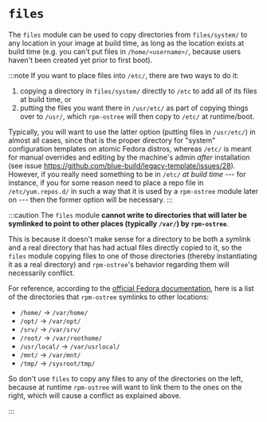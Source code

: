 # `files`

The `files` module can be used to copy directories from `files/system/` to
any location in your image at build time, as long as the location exists at
build time (e.g. you can't put files in `/home/<username>/`, because users
haven't been created yet prior to first boot).

:::note
If you want to place files into `/etc/`, there are two ways to do it:

1. copying a directory in `files/system/` directly to `/etc` to add all of its
   files at build time, or
2. putting the files you want there in `/usr/etc/` as part of copying things
   over to `/usr/`, which `rpm-ostree` will then copy to `/etc/` at runtime/boot.

Typically, you will want to use the latter option (putting files in `/usr/etc/`)
in almost all cases, since that is the proper directory for "system"
configuration templates on atomic Fedora distros, whereas `/etc/` is meant for
manual overrides and editing by the machine's admin *after* installation (see
issue https://github.com/blue-build/legacy-template/issues/28). However, if you
really need something to be in `/etc/` *at build time* --- for instance, if you
for some reason need to place a repo file in `/etc/yum.repos.d/` in such a way
that it is used by a `rpm-ostree` module later on --- then the former option
will be necessary.
:::

:::caution
The `files` module **cannot write to directories that will later be symlinked
to point to other places (typically `/var/`) by `rpm-ostree`**.

This is because it doesn't make sense for a directory to be both a symlink and
a real directory that has had actual files directly copied to it, so the
`files` module copying files to one of those directories (thereby instantiating
it as a real directory) and `rpm-ostree`'s behavior regarding them will
necessarily conflict.

For reference, according to the [official Fedora
documentation](https://docs.fedoraproject.org/en-US/fedora-silverblue/technical-information/#filesystem-layout),
here is a list of the directories that `rpm-ostree` symlinks to other
locations:

- `/home/` → `/var/home/`
- `/opt/` → `/var/opt/`
- `/srv/` → `/var/srv/`
- `/root/` → `/var/roothome/`
- `/usr/local/` → `/var/usrlocal/`
- `/mnt/` → `/var/mnt/`
- `/tmp/` → `/sysroot/tmp/`

So don't use `files` to copy any files to any of the directories on the left,
because at runtime `rpm-ostree` will want to link them to the ones on the
right, which will cause a conflict as explained above.

:::
